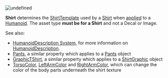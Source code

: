 ![undefined](https://prod.docsiteassets.roblox.com/assets/bltdeff2916f9f720ff/Shirt.jpg)

**Shirt** determines the [ShirtTemplate](https://create.roblox.com/docs/reference/engine/classes/Shirt#ShirtTemplate) used by a
[Shirt](https://create.roblox.com/docs/reference/engine/classes/Shirt) when [applied](https://create.roblox.com/docs/reference/engine/classes/Humanoid#ApplyDescription) to a [Humanoid](https://create.roblox.com/docs/reference/engine/classes/Humanoid). The
asset type **must be for a Shirt** and not a Decal or Image.

See also:

- [HumanoidDescription System](/avatar/characters/character-customization#humanoiddescription),
  for more information on [HumanoidDescription](https://create.roblox.com/docs/reference/engine/classes/HumanoidDescription).
- [Pants](https://create.roblox.com/docs/reference/engine/classes/HumanoidDescription#Pants), a similar property which applies to a
  [Pants](https://create.roblox.com/docs/reference/engine/classes/Pants) object
- [GraphicTShirt](https://create.roblox.com/docs/reference/engine/classes/HumanoidDescription#GraphicTShirt), a similar property
  which applies to a [ShirtGraphic](https://create.roblox.com/docs/reference/engine/classes/ShirtGraphic) object
- [TorsoColor](https://create.roblox.com/docs/reference/engine/classes/HumanoidDescription#TorsoColor),
  [LeftArmColor](https://create.roblox.com/docs/reference/engine/classes/HumanoidDescription#LeftArmColor) and
  [RightArmColor](https://create.roblox.com/docs/reference/engine/classes/HumanoidDescription#RightArmColor), which can change the
  color of the body parts underneath the shirt texture